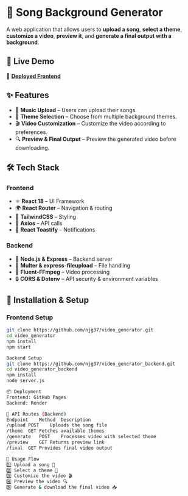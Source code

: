 # 🎵 **Song Background Generator**  
A web application that allows users to **upload a song**, **select a theme**, **customize a video**, **preview it**, and **generate a final output with a background**.  

## 🚀 **Live Demo**  
🔗 [**Deployed Frontend**](https://njg37.github.io/upload)  

## ✨ **Features**  
- 🎵 **Music Upload** – Users can upload their songs.  
- 🎨 **Theme Selection** – Choose from multiple background themes.  
- 🎬 **Video Customization** – Customize the video according to preferences.  
- 🔍 **Preview & Final Output** – Preview the generated video before downloading.  

## 🛠 **Tech Stack**  

### **Frontend**  
- ⚛ **React 18** – UI Framework  
- 🌍 **React Router** – Navigation & routing  
- 🎨 **TailwindCSS** – Styling  
- 🔄 **Axios** – API calls  
- 🔔 **React Toastify** – Notifications  

### **Backend**  
- 🚀 **Node.js & Express** – Backend server  
- 📂 **Multer & express-fileupload** – File handling  
- 🎥 **Fluent-FFmpeg** – Video processing  
- 🔒 **CORS & Dotenv** – API security & environment variables  

## 📌 **Installation & Setup**  

### **Frontend Setup**  
```bash
git clone https://github.com/njg37/video_generator.git  
cd video_generator  
npm install  
npm start  

Backend Setup
git clone https://github.com/njg37/video_generator_backend.git  
cd video_generator_backend  
npm install  
node server.js  

📦 Deployment
Frontend: GitHub Pages
Backend: Render

📜 API Routes (Backend)
Endpoint	Method	Description
/upload	POST	Uploads the song file
/theme	GET	Fetches available themes
/generate	POST	Processes video with selected theme
/preview	GET	Returns preview link
/final	GET	Provides final video output

🎥 Usage Flow
1️⃣ Upload a song 🎵
2️⃣ Select a theme 🎨
3️⃣ Customize the video 🎬
4️⃣ Preview the video 🔍
5️⃣ Generate & download the final video 📥